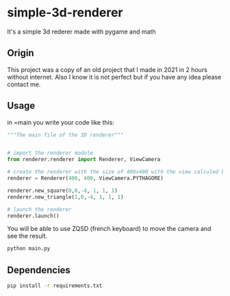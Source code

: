 # simple-3d-renderer
It's a simple 3d rederer made with pygame and math


## Origin

This project was a copy of an old project that I made in 2021 in 2 hours without internet.
Also I know it is not perfect but if you have any idea please contact me.

## Usage

in =main you write your code like this:


```python
"""The main file of the 3D renderer"""


# import the renderer module
from renderer.renderer import Renderer, ViewCamera

# create the renderer with the size of 400x400 with the view calculed by PYTHAGORE, you can also chose THALES
renderer = Renderer(400, 400, ViewCamera.PYTHAGORE)

renderer.new_square(0,0,-4, 1, 1, 1)
renderer.new_triangle(1,0,-4, 1, 1, 1)

# launch the renderer
renderer.launch()
```

You will be able to use ZQSD (french keyboard) to move the camera and see the result.


```bash
python main.py
```

## Dependencies


```bash
pip install -r requirements.txt
```
